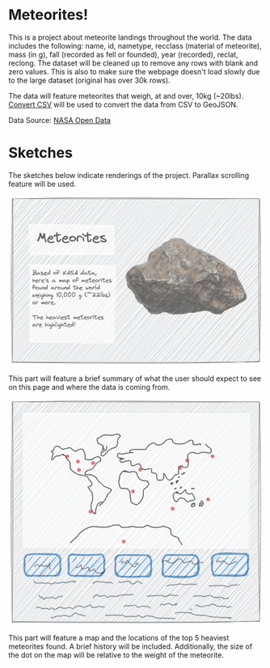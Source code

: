 # Meteorites!
<section>This is a project about meteorite landings throughout the world. The data includes the following: name, id, nametype, recclass (material of meteorite), mass (in g), fall (recorded as fell or founded), year (recorded), reclat, reclong. The dataset will be cleaned up to remove any rows with blank and zero values. This is also to make sure the webpage doesn't load slowly due to the large dataset (original has over 30k rows).


The data will feature meteorites that weigh, at and over, 10kg (~20lbs).  [Convert CSV](https://www.convertcsv.com/csv-to-geojson.htm) will be used to convert the data from CSV to GeoJSON.

Data Source: [NASA Open Data](https://data.nasa.gov/Space-Science/Meteorite-Landings/gh4g-9sfh)
</section>


# Sketches
<section> The sketches below indicate renderings of the project. Parallax scrolling feature will be used.</section>

![First scroll](../project/first_scroll.png)
<section> This part will feature a brief summary of what the user should expect to see on this page and where the data is coming from.
</section>

![Second scroll](../project/second_scroll.png)
<section> This part will feature a map and the locations of the top 5 heaviest meteorites found. A brief history will be included. Additionally, the size of the dot on the map will be relative to the weight of the meteorite.
</section>

